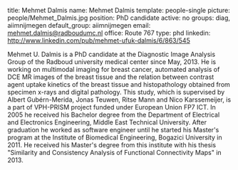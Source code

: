 title: Mehmet Dalmis 
name: Mehmet Dalmis 
template: people-single
picture: people/Mehmet_Dalmis.jpg
position: PhD candidate
active: no
groups: diag, aiimnijmegen
default_group: aiimnijmegen
email: mehmet.dalmis@radboudumc.nl 
office: Route 767
type: phd
linkedin: http://www.linkedin.com/pub/mehmet-ufuk-dalmis/6/863/545

Mehmet U. Dalmis is a PhD candidate at the Diagnostic Image Analysis Group of the Radboud university medical center since May, 2013. He is working on multimodal imaging for breast cancer, automated analysis of DCE MR images of the breast tissue and the relation between contrast agent uptake kinetics of the breast tissue and histopathology obtained from specimen x-rays and digital pathology. 
This study, which is supervised by Albert Gubérn-Merida, Jonas Teuwen, Ritse Mann and Nico Karssemeijer, is a part of VPH-PRISM project funded under European Union FP7 ICT.
In 2005 he received his Bachelor degree from the Department of Electrical and Electronics Engineering, Middle East Technical University.
After graduation he worked as software engineer until he started his Master's program at the Institute of Biomedical Engineering, Bogazici University in 2011. 
He received his Master's degree from this institute with his thesis "Similarity and Consistency Analysis of Functional Connectivity Maps" in 2013.
